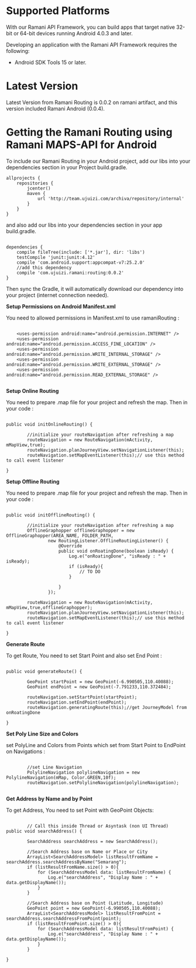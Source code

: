Supported Platforms
=====================

With our Ramani API Framework, you can build apps that target native 32-bit or 64-bit devices running Android 4.0.3 and later.

Developing an application with the Ramani API Framework requires the following:

* Android SDK Tools 15 or later.


Latest Version
=====================

Latest Version from Ramani Routing is 0.0.2 on ramani artifact, and this version included Ramani Android (0.0.4).

Getting the Ramani Routing using Ramani MAPS-API for Android
=====================
To include our Ramani Routing in your Android project, add our libs into your dependencies section in your Project build.gradle.


```
allprojects {
    repositories {
        jcenter()
        maven {
            url 'http://team.ujuizi.com/archiva/repository/internal'
        }
    }
}
```

and also add our libs into your dependencies section in your app build.gradle.

```

dependencies {
    compile fileTree(include: ['*.jar'], dir: 'libs')
    testCompile 'junit:junit:4.12'
    compile 'com.android.support:appcompat-v7:25.2.0'
    //add this dependency
    compile 'com.ujuizi.ramani:routing:0.0.2'
}

```
Then sync the Gradle, it will automatically download our dependency into your project (internet connection needed).


**Setup Permissions on Android Manifest.xml**

You need to allowed permissions in Manifest.xml to use ramaniRouting :

```

    <uses-permission android:name="android.permission.INTERNET" />
    <uses-permission android:name="android.permission.ACCESS_FINE_LOCATION" />
    <uses-permission android:name="android.permission.WRITE_INTERNAL_STORAGE" />
    <uses-permission android:name="android.permission.WRITE_EXTERNAL_STORAGE" />
    <uses-permission android:name="android.permission.READ_EXTERNAL_STORAGE" />


```


**Setup Online Routing**

You need to prepare .map file for your project and refresh the map. Then in your code :

```

public void initOnlineRouting() {

        //initialize your routeNavigation after refreshing a map
        routeNavigation = new RouteNavigation(mActivity, mMapView,true);
        routeNavigation.planJourneyView.setNavigationListener(this);
        routeNavigation.setMapEventListener(this);// use this method to call event listener

}

```


**Setup Offline Routing**

You need to prepare .map file for your project and refresh the map. Then in your code :

```

public void initOfflineRouting() {

        //initialize your routeNavigation after refreshing a map
        OfflineGraphopper offlineGraphopper = new OfflineGraphopper(AREA_NAME, FOLDER_PATH,
                new RoutingListener.OfflineRoutingListener() {
                    @Override
                    public void onRoatingDone(boolean isReady) {
                        Log.e("onRoatingDone", "isReady : " + isReady);
                        if (isReady){
                            // TO DO
                        }

                    }
                });

        routeNavigation = new RouteNavigation(mActivity, mMapView,true,offlineGraphopper);
        routeNavigation.planJourneyView.setNavigationListener(this);
        routeNavigation.setMapEventListener(this);// use this method to call event listener

}

```


**Generate Route**

To get Route, You need to set Start Point and also set End Point :

```

public void generateRoute() {

        GeoPoint startPoint = new GeoPoint(-6.990505,110.40088);
        GeoPoint endPoint = new GeoPoint(-7.791233,110.372484);

        routeNavigation.setStartPoint(startPoint);
        routeNavigation.setEndPoint(endPoint);
        routeNavigation.generatingRoute(this);//get JourneyModel from onRoatingDone

}

```


**Set Poly Line Size and Colors**

set PolyLine and Colors from Points which set from Start Point to EndPoint on Navigations :

```

        //set Line Navigation
        PolylineNavigation polylineNavigation = new PolylineNavigation(mMap, Color.GREEN,10f);
        routeNavigation.setPolylineNavigation(polylineNavigation);


```


**Get Address by Name and by Point**

To get Address, You need to set Point with GeoPoint Objects:

```

        // Call this inside Thread or Asyntask (non UI Thread)
public void searchAddress() {

        SearchAddress searchAddress = new SearchAddress();

        //Search Address base on Name or Place or City
        ArrayList<SearchAddressModel> listResultFromName = searchAddress.searchAddressByName("Semarang");
        if (listResultFromName.size() > 0){
            for (SearchAddressModel data: listResultFromName) {
                Log.e("searchAddress", "Display Name : " + data.getDisplayName());
            }
        }

        //Search Address base on Point (Latitude, Longitude)
        GeoPoint point = new GeoPoint(-6.990505,110.40088);
        ArrayList<SearchAddressModel> listResultFromPoint = searchAddress.searchAddressFromPoint(point);
        if (listResultFromPoint.size() > 0){
            for (SearchAddressModel data: listResultFromPoint) {
                Log.e("searchAddress", "Display Name : " + data.getDisplayName());
            }
        }

}

```

